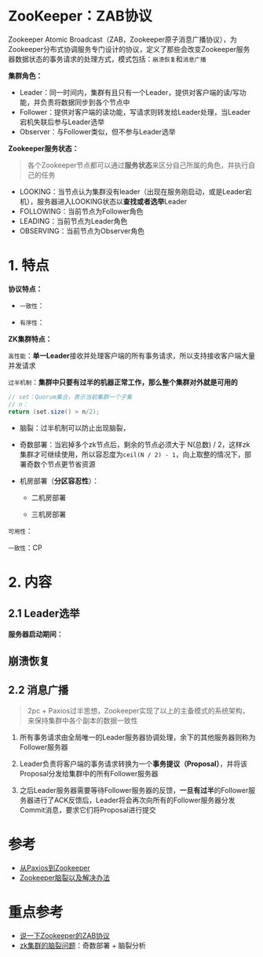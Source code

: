 # ZooKeeper：ZAB协议

Zookeeper Atomic Broadcast（ZAB，Zookeeper原子消息广播协议），为Zookeeper分布式协调服务专门设计的协议，定义了那些会改变Zookeeper服务器数据状态的事务请求的处理方式，模式包括：`崩溃恢复`和`消息广播`

**集群角色：**

- Leader：同一时间内，集群有且只有一个Leader，提供对客户端的读/写功能，并负责将数据同步到各个节点中
- Follower：提供对客户端的读功能，写请求则转发给Leader处理，当Leader宕机失联后参与Leader选举
- Observer：与Follower类似，但不参与Leader选举

**Zookeeper服务状态：**

> 各个Zookeeper节点都可以通过**服务状态**来区分自己所属的角色，并执行自己的任务

- LOOKING：当节点认为集群没有leader（出现在服务刚启动，或是Leader宕机），服务器进入LOOKING状态以**查找或者选举**Leader
- FOLLOWING：当前节点为Follower角色
- LEADING：当前节点为Leader角色
- OBSERVING：当前节点为Observer角色

# **1. 特点**

**协议特点：**

- `一致性`：

- `有序性`：

**ZK集群特点：**

`高性能`：**单一Leader**接收并处理客户端的所有事务请求，所以支持接收客户端大量并发请求

`过半机制`：**集群中只要有过半的机器正常工作，那么整个集群对外就是可用的**

```java
// set：Quorum集合，表示当前集群一个子集
// n：
return (set.size() > n/2); 
```

- 脑裂：过半机制可以防止出现脑裂，

- 奇数部署：当宕掉多个zk节点后，剩余的节点必须大于 N(总数) / 2，这样zk集群才可继续使用，所以容忍度为`ceil(N / 2) - 1`，向上取整的情况下，部署奇数个节点更节省资源

- 机房部署（**分区容忍性**）：

    - 二机房部署

    - 三机房部署

`可用性`：

`一致性`：CP

# **2. 内容**

## **2.1 Leader选举**

**服务器启动期间：**


## **崩溃恢复**

## **2.2 消息广播**

> 2pc + Paxios过半思想，Zookeeper实现了以上的主备模式的系统架构，来保持集群中各个副本的数据一致性

1. 所有事务请求由全局唯一的Leader服务器协调处理，余下的其他服务器则称为Follower服务器

2. Leader负责将客户端的事务请求转换为一个**事务提议（Proposal）**，并将该Proposal分发给集群中的所有Follower服务器

3. 之后Leader服务器需要等待Follower服务器的反馈，**一旦有过半**的Follower服务器进行了ACK反馈后，Leader将会再次向所有的Follower服务器分发Commit消息，要求它们将Proposal进行提交


# 参考
- [从Paxios到Zookeeper]()
- [Zookeeper脑裂以及解决办法](https://www.pianshen.com/article/8831768506/)

# 重点参考
- [说一下Zookeeper的ZAB协议](https://zhuanlan.zhihu.com/p/143937967)
- [zk集群的脑裂问题](https://www.cnblogs.com/kevingrace/p/12433503.html)：奇数部署 + 脑裂分析